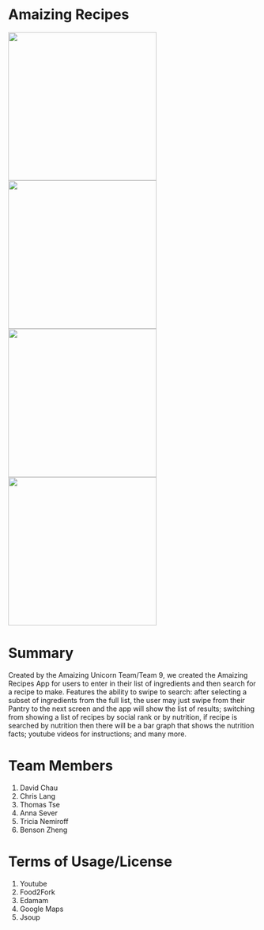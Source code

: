 # Amaizing Recipes

<img src="http://i.imgur.com/LPZDKKG.png" width="300"> <img src="http://i.imgur.com/rfEKXMv.png" width="300">
<img src="http://i.imgur.com/EbH5yTx.png" width="300"> <img src="http://i.imgur.com/Csu4gPb.png" width="300">

# Summary
 Created by the Amaizing Unicorn Team/Team 9, we created the Amaizing Recipes App for users to enter
 in their list of ingredients and then search for a recipe to make. Features the ability to swipe to search:
 after selecting a subset of ingredients from the full list, the user may just swipe from their Pantry to
 the next screen and the app will show the list of results; switching from showing a list of recipes by
 social rank or by nutrition, if recipe is searched by nutrition then there will be a bar graph that shows
 the nutrition facts; youtube videos for instructions; and many more.
# Team Members
 1. David Chau
 2. Chris Lang
 3. Thomas Tse
 4. Anna Sever
 5. Tricia Nemiroff
 6. Benson Zheng
 
# Terms of Usage/License
 1. Youtube
 2. Food2Fork
 3. Edamam
 4. Google Maps
 5. Jsoup
 
